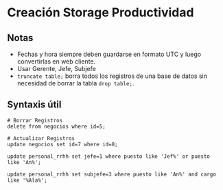 # Creación Storage Productividad

## Notas
* Fechas y hora siempre deben guardarse en formato UTC y luego convertirlas en web cliente.
* Usar Gerente, Jefe, Subjefe
* `truncate table;` borra todos los registros de una base de datos sin necesidad de borrar la tabla `drop table;`.

## Syntaxis útil
```{sql}
# Borrar Registros
delete from negocios where id=5;

# Actualizar Registros
update negocios set id=7 where id=8;

update personal_rrhh set jefe=1 where puesto like 'Jef%' or puesto like 'An%';

update personal_rrhh set subjefe=3 where puesto like 'An%' and cargo like '%Ala%';
```
